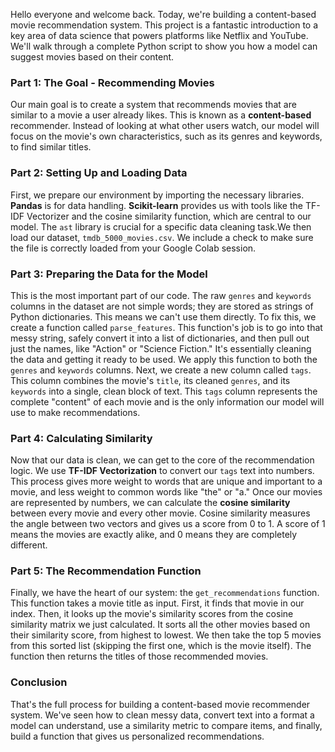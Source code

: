 Hello everyone and welcome back. Today, we're building a content-based movie recommendation system. This project is a fantastic introduction to a key area of data science that powers platforms like Netflix and YouTube. We'll walk through a complete Python script to show you how a model can suggest movies based on their content.

### Part 1: The Goal - Recommending Movies
Our main goal is to create a system that recommends movies that are similar to a movie a user already likes. This is known as a **content-based** recommender. Instead of looking at what other users watch, our model will focus on the movie's own characteristics, such as its genres and keywords, to find similar titles.

### Part 2: Setting Up and Loading Data
First, we prepare our environment by importing the necessary libraries. **Pandas** is for data handling. **Scikit-learn** provides us with tools like the TF-IDF Vectorizer and the cosine similarity function, which are central to our model. The `ast` library is crucial for a specific data cleaning task.We then load our dataset, `tmdb_5000_movies.csv`. We include a check to make sure the file is correctly loaded from your Google Colab session.

### Part 3: Preparing the Data for the Model
This is the most important part of our code. The raw `genres` and `keywords` columns in the dataset are not simple words; they are stored as strings of Python dictionaries. This means we can't use them directly.
To fix this, we create a function called `parse_features`. This function's job is to go into that messy string, safely convert it into a list of dictionaries, and then pull out just the names, like "Action" or "Science Fiction." It's essentially cleaning the data and getting it ready to be used. We apply this function to both the `genres` and `keywords` columns.
Next, we create a new column called `tags`. This column combines the movie's `title`, its cleaned `genres`, and its `keywords` into a single, clean block of text. This `tags` column represents the complete "content" of each movie and is the only information our model will use to make recommendations.

### Part 4: Calculating Similarity
Now that our data is clean, we can get to the core of the recommendation logic. We use **TF-IDF Vectorization** to convert our `tags` text into numbers. This process gives more weight to words that are unique and important to a movie, and less weight to common words like "the" or "a."
Once our movies are represented by numbers, we can calculate the **cosine similarity** between every movie and every other movie. Cosine similarity measures the angle between two vectors and gives us a score from 0 to 1. A score of 1 means the movies are exactly alike, and 0 means they are completely different.

### Part 5: The Recommendation Function

Finally, we have the heart of our system: the `get_recommendations` function. This function takes a movie title as input. First, it finds that movie in our index. Then, it looks up the movie's similarity scores from the cosine similarity matrix we just calculated. It sorts all the other movies based on their similarity score, from highest to lowest. We then take the top 5 movies from this sorted list (skipping the first one, which is the movie itself). The function then returns the titles of those recommended movies.

### Conclusion

That's the full process for building a content-based movie recommender system. We've seen how to clean messy data, convert text into a format a model can understand, use a similarity metric to compare items, and finally, build a function that gives us personalized recommendations.
